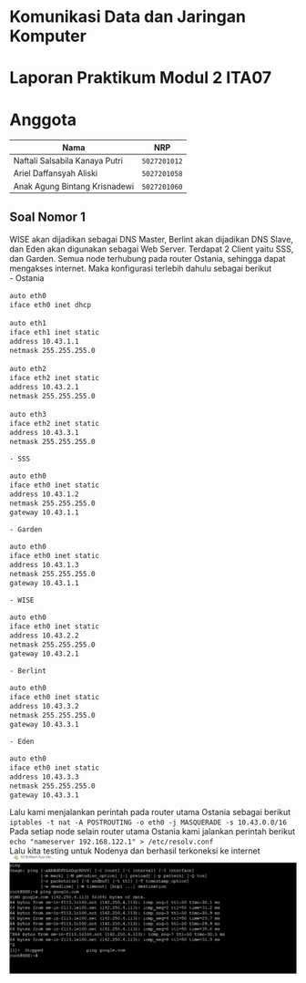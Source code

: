 # Komunikasi Data dan Jaringan Komputer
# Laporan Praktikum Modul 2 ITA07

# Anggota

| Nama                           | NRP          | 
| -------------------------------| -------------| 
| Naftali Salsabila Kanaya Putri    | `5027201012` | 
| Ariel Daffansyah Aliski           | `5027201058` | 
| Anak Agung Bintang Krisnadewi     | `5027201060` |

## Soal Nomor 1
WISE akan dijadikan sebagai DNS Master, Berlint akan dijadikan DNS Slave, dan Eden akan digunakan sebagai Web Server. Terdapat 2 Client yaitu SSS, dan Garden. Semua node terhubung pada router Ostania, sehingga dapat mengakses internet. Maka konfigurasi terlebih dahulu sebagai berikut
<br/>
    - Ostania
```    
auto eth0
iface eth0 inet dhcp

auto eth1
iface eth1 inet static
address 10.43.1.1
netmask 255.255.255.0

auto eth2
iface eth2 inet static
address 10.43.2.1
netmask 255.255.255.0

auto eth3
iface eth2 inet static
address 10.43.3.1
netmask 255.255.255.0
```

    - SSS
```    
auto eth0
iface eth0 inet static
address 10.43.1.2
netmask 255.255.255.0
gateway 10.43.1.1
```

    - Garden
```    
auto eth0
iface eth0 inet static
address 10.43.1.3
netmask 255.255.255.0
gateway 10.43.1.1
```

    - WISE 
```    
auto eth0
iface eth0 inet static
address 10.43.2.2
netmask 255.255.255.0
gateway 10.43.2.1
```

    - Berlint    
```    
auto eth0
iface eth0 inet static
address 10.43.3.2
netmask 255.255.255.0
gateway 10.43.3.1
```

    - Eden    
```
auto eth0
iface eth0 inet static
address 10.43.3.3
netmask 255.255.255.0
gateway 10.43.3.1
```

Lalu kami menjalankan perintah pada router utama Ostania sebagai berikut
    `iptables -t nat -A POSTROUTING -o eth0 -j MASQUERADE -s 10.43.0.0/16`
    <br/>
Pada setiap node selain router utama Ostania kami jalankan perintah berikut
    `echo "nameserver 192.168.122.1" > /etc/resolv.conf`
    <br/>
Lalu kita testing untuk Nodenya dan berhasil terkoneksi ke internet
    ![Soal 1](Soal1.png)
